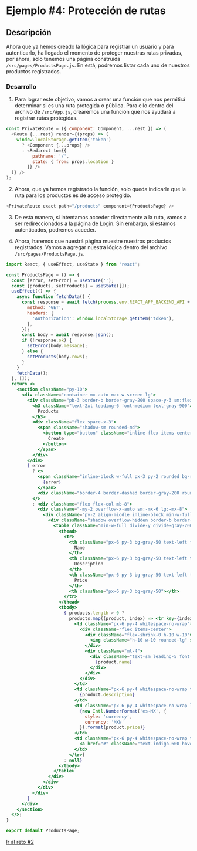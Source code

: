 # Ejemplo #4: Protección de rutas
## Descripción
Ahora que ya hemos creado la lógica para registrar un usuario y para autenticarlo, ha llegado el momento de proteger nuestras rutas privadas, por ahora, solo tenemos una página construída `/src/pages/ProductsPage.js`. En está, podremos listar cada uno de nuestros productos registrados.

### Desarrollo
1. Para lograr este objetivo, vamos a crear una función que nos permitirá determinar si es una ruta protegida o pública. Para ello dentro del archivo de `/src/App.js`, crearemos una función que nos ayudará a registrar rutas protegidas.
```js
const PrivateRoute = ({ component: Component, ...rest }) => (
  <Route {...rest} render={(props) => (
    window.localStorage.getItem('token')
      ? <Component {...props} />
      : <Redirect to={{
          pathname: '/',
          state: { from: props.location }
        }} />
  )} />
);
```

2. Ahora, que ya hemos registrado la función, solo queda indicarle que la ruta para los productos es de acceso protegido.
```js
<PrivateRoute exact path="/products" component={ProductsPage} />
```

3. De esta manera, si intentamos acceder directamente a la ruta, vamos a ser redireccionados a la página de Login. Sin embargo, si estamos autenticados, podremos acceder.

4. Ahora, haremos que nuestrá página muestre nuestros productos registrados. Vamos a agregar nuestra lógica dentro del archivo `/src/pages/ProductsPage.js`.
```jsx
import React, { useEffect, useState } from 'react';

const ProductsPage = () => {
  const [error, setError] = useState('');
  const [products, setProducts] = useState([]);
  useEffect(() => {
    async function fetchData() {
      const response = await fetch(process.env.REACT_APP_BACKEND_API + '/api/products', {
        method: 'GET',
        headers: {
          'Authorization': window.localStorage.getItem('token'),
        },
      });
      const body = await response.json();
      if (!response.ok) { 
        setError(body.message);
      } else {
        setProducts(body.rows);
      }
    }
    fetchData();
  }, []);
  return <>
    <section className="py-10">
      <div className="container mx-auto max-w-screen-lg">
        <div className="pb-3 border-b border-gray-200 space-y-3 sm:flex sm:items-center sm:justify-between sm:space-x-4 sm:space-y-0 mb-4">
          <h3 className="text-2xl leading-6 font-medium text-gray-900">
            Products
          </h3>
          <div className="flex space-x-3">
            <span className="shadow-sm rounded-md">
              <button type="button" className="inline-flex items-center px-4 py-2 border border-transparent text-sm leading-5 font-medium rounded-md text-white bg-purple-600 hover:bg-purple-500 focus:outline-none focus:shadow-outline-purple focus:border-purple-700 active:bg-purple-700 transition duration-150 ease-in-out">
                Create
              </button>
            </span>
          </div>
        </div>
        { error
          ? <>
            <span className="inline-block w-full px-3 py-2 rounded bg-red-500 text-white mb-2">
              {error}
            </span>
            <div className="border-4 border-dashed border-gray-200 rounded-lg h-64 mb-4"></div>
          </>
          : <div className="flex flex-col mb-8">
            <div className="-my-2 overflow-x-auto sm:-mx-6 lg:-mx-8">
              <div className="py-2 align-middle inline-block min-w-full sm:px-6 lg:px-8">
                <div className="shadow overflow-hidden border-b border-gray-200 sm:rounded-lg">
                  <table className="min-w-full divide-y divide-gray-200">
                    <thead>
                      <tr>
                        <th className="px-6 py-3 bg-gray-50 text-left text-xs leading-4 font-medium text-gray-500 uppercase tracking-wider">
                          Name
                        </th>
                        <th className="px-6 py-3 bg-gray-50 text-left text-xs leading-4 font-medium text-gray-500 uppercase tracking-wider">
                          Description
                        </th>
                        <th className="px-6 py-3 bg-gray-50 text-left text-xs leading-4 font-medium text-gray-500 uppercase tracking-wider">
                          Price
                        </th>
                        <th className="px-6 py-3 bg-gray-50"></th>
                      </tr>
                    </thead>
                    <tbody>
                      { products.length > 0 ?
                        products.map((product, index) => <tr key={index} className="bg-white">
                          <td className="px-6 py-4 whitespace-no-wrap">
                            <div className="flex items-center">
                              <div className="flex-shrink-0 h-10 w-10">
                                <img className="h-10 w-10 rounded-lg" src={product.image} alt="" />
                              </div>
                              <div className="ml-4">
                                <div className="text-sm leading-5 font-medium text-gray-900">
                                  {product.name}
                                </div>
                              </div>
                            </div>
                          </td>
                          <td className="px-6 py-4 whitespace-no-wrap text-sm leading-5 text-gray-500">
                            {product.description}
                          </td>
                          <td className="px-6 py-4 whitespace-no-wrap leading-5 text-black">
                            {new Intl.NumberFormat('es-MX', {
                              style: 'currency',
                              currency: 'MXN'
                            }).format(product.price)}
                          </td>
                          <td className="px-6 py-4 whitespace-no-wrap text-right text-sm leading-5 font-medium">
                            <a href="#" className="text-indigo-600 hover:text-indigo-900">Edit</a>
                          </td>
                        </tr>)
                      : null}
                    </tbody>
                  </table>
                </div>
              </div>
            </div>
          </div>
        }
      </div>
    </section>
  </>;
}

export default ProductsPage;
```

[Ir al reto #2](../Reto-2/README.md)
